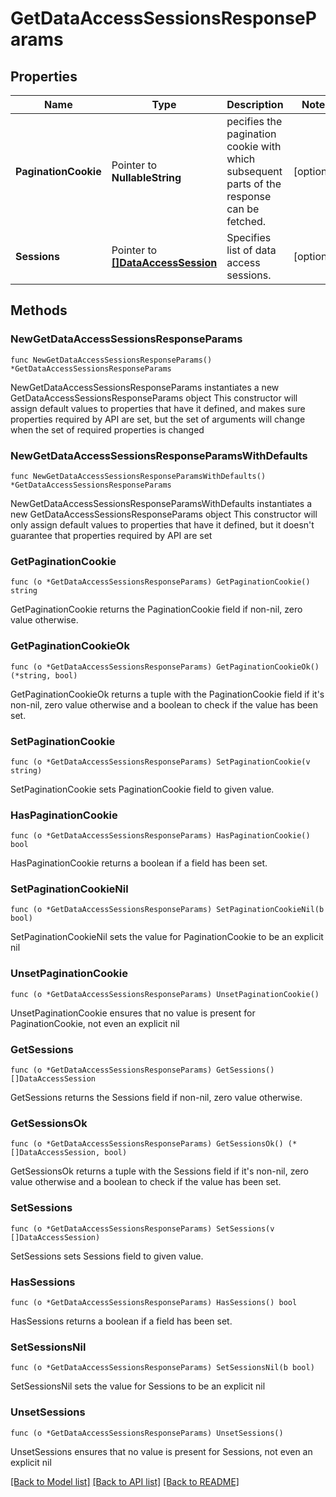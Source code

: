 # GetDataAccessSessionsResponseParams

## Properties

Name | Type | Description | Notes
------------ | ------------- | ------------- | -------------
**PaginationCookie** | Pointer to **NullableString** | pecifies the pagination cookie with which subsequent parts of the response can be fetched. | [optional] 
**Sessions** | Pointer to [**[]DataAccessSession**](DataAccessSession.md) | Specifies list of data access sessions. | [optional] 

## Methods

### NewGetDataAccessSessionsResponseParams

`func NewGetDataAccessSessionsResponseParams() *GetDataAccessSessionsResponseParams`

NewGetDataAccessSessionsResponseParams instantiates a new GetDataAccessSessionsResponseParams object
This constructor will assign default values to properties that have it defined,
and makes sure properties required by API are set, but the set of arguments
will change when the set of required properties is changed

### NewGetDataAccessSessionsResponseParamsWithDefaults

`func NewGetDataAccessSessionsResponseParamsWithDefaults() *GetDataAccessSessionsResponseParams`

NewGetDataAccessSessionsResponseParamsWithDefaults instantiates a new GetDataAccessSessionsResponseParams object
This constructor will only assign default values to properties that have it defined,
but it doesn't guarantee that properties required by API are set

### GetPaginationCookie

`func (o *GetDataAccessSessionsResponseParams) GetPaginationCookie() string`

GetPaginationCookie returns the PaginationCookie field if non-nil, zero value otherwise.

### GetPaginationCookieOk

`func (o *GetDataAccessSessionsResponseParams) GetPaginationCookieOk() (*string, bool)`

GetPaginationCookieOk returns a tuple with the PaginationCookie field if it's non-nil, zero value otherwise
and a boolean to check if the value has been set.

### SetPaginationCookie

`func (o *GetDataAccessSessionsResponseParams) SetPaginationCookie(v string)`

SetPaginationCookie sets PaginationCookie field to given value.

### HasPaginationCookie

`func (o *GetDataAccessSessionsResponseParams) HasPaginationCookie() bool`

HasPaginationCookie returns a boolean if a field has been set.

### SetPaginationCookieNil

`func (o *GetDataAccessSessionsResponseParams) SetPaginationCookieNil(b bool)`

 SetPaginationCookieNil sets the value for PaginationCookie to be an explicit nil

### UnsetPaginationCookie
`func (o *GetDataAccessSessionsResponseParams) UnsetPaginationCookie()`

UnsetPaginationCookie ensures that no value is present for PaginationCookie, not even an explicit nil
### GetSessions

`func (o *GetDataAccessSessionsResponseParams) GetSessions() []DataAccessSession`

GetSessions returns the Sessions field if non-nil, zero value otherwise.

### GetSessionsOk

`func (o *GetDataAccessSessionsResponseParams) GetSessionsOk() (*[]DataAccessSession, bool)`

GetSessionsOk returns a tuple with the Sessions field if it's non-nil, zero value otherwise
and a boolean to check if the value has been set.

### SetSessions

`func (o *GetDataAccessSessionsResponseParams) SetSessions(v []DataAccessSession)`

SetSessions sets Sessions field to given value.

### HasSessions

`func (o *GetDataAccessSessionsResponseParams) HasSessions() bool`

HasSessions returns a boolean if a field has been set.

### SetSessionsNil

`func (o *GetDataAccessSessionsResponseParams) SetSessionsNil(b bool)`

 SetSessionsNil sets the value for Sessions to be an explicit nil

### UnsetSessions
`func (o *GetDataAccessSessionsResponseParams) UnsetSessions()`

UnsetSessions ensures that no value is present for Sessions, not even an explicit nil

[[Back to Model list]](../README.md#documentation-for-models) [[Back to API list]](../README.md#documentation-for-api-endpoints) [[Back to README]](../README.md)


